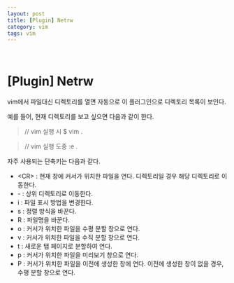 ```yaml
---
layout: post
title: [Plugin] Netrw
category: vim
tags: vim
---
```


&nbsp;

# [Plugin] Netrw

vim에서 파일대신 디렉토리를 열면 자동으로 이 플러그인으로 디렉토리 목록이 보인다.

예를 들어, 현재 디렉토리를 보고 싶으면 다음과 같이 한다.

> // vim 실행 시
> $ vim .

> // vim 실행 도중
> :e .



자주 사용되는 단축키는 다음과 같다.

- \<CR> : 현재 창에 커서가 위치한 파일을 연다. 디렉토리일 경우 해당 디렉토리로 이동한다.
- \- : 상위 디렉토리로 이동한다.
- i : 파일 표시 방법을 변경한다.
- s : 정렬 방식을 바꾼다.
- R : 파일명을 바꾼다.
- o : 커서가 위치한 파일을 수평 분할 창으로 연다.
- v : 커서가 위치한 파일을 수직 분할 창으로 연다.
- t : 새로운 탭 페이지로 분할하여 연다.
- p : 커서가 위치한 파일을 미리보기 창으로 연다.
- P : 커서가 위치한 파일을 이전에 생성한 창에 연다. 이전에 생성한 창이 없을 경우, 수평 분할 창으로 연다.

